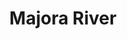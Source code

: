 ---
title: "Majora River"
title_bn: "মাজোরা নদী"
description: "It started from Jaforganj in Debiddar, Comilla and its north part joined the Titas river."
---